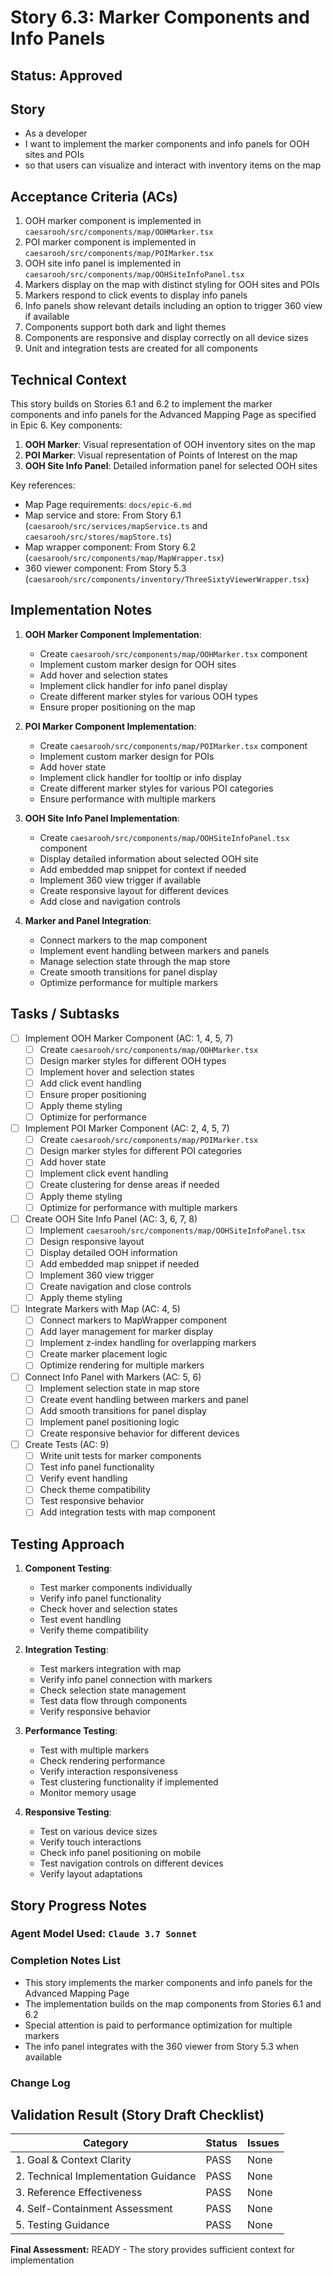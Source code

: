 # Story 6.3: Marker Components and Info Panels

## Status: Approved

## Story

- As a developer
- I want to implement the marker components and info panels for OOH sites and POIs
- so that users can visualize and interact with inventory items on the map

## Acceptance Criteria (ACs)

1. OOH marker component is implemented in `caesarooh/src/components/map/OOHMarker.tsx`
2. POI marker component is implemented in `caesarooh/src/components/map/POIMarker.tsx`
3. OOH site info panel is implemented in `caesarooh/src/components/map/OOHSiteInfoPanel.tsx`
4. Markers display on the map with distinct styling for OOH sites and POIs
5. Markers respond to click events to display info panels
6. Info panels show relevant details including an option to trigger 360 view if available
7. Components support both dark and light themes
8. Components are responsive and display correctly on all device sizes
9. Unit and integration tests are created for all components

## Technical Context

This story builds on Stories 6.1 and 6.2 to implement the marker components and info panels for the Advanced Mapping Page as specified in Epic 6. Key components:

1. **OOH Marker**: Visual representation of OOH inventory sites on the map
2. **POI Marker**: Visual representation of Points of Interest on the map
3. **OOH Site Info Panel**: Detailed information panel for selected OOH sites

Key references:
- Map Page requirements: `docs/epic-6.md`
- Map service and store: From Story 6.1 (`caesarooh/src/services/mapService.ts` and `caesarooh/src/stores/mapStore.ts`)
- Map wrapper component: From Story 6.2 (`caesarooh/src/components/map/MapWrapper.tsx`)
- 360 viewer component: From Story 5.3 (`caesarooh/src/components/inventory/ThreeSixtyViewerWrapper.tsx`)

## Implementation Notes

1. **OOH Marker Component Implementation**:
   - Create `caesarooh/src/components/map/OOHMarker.tsx` component
   - Implement custom marker design for OOH sites
   - Add hover and selection states
   - Implement click handler for info panel display
   - Create different marker styles for various OOH types
   - Ensure proper positioning on the map

2. **POI Marker Component Implementation**:
   - Create `caesarooh/src/components/map/POIMarker.tsx` component
   - Implement custom marker design for POIs
   - Add hover state
   - Implement click handler for tooltip or info display
   - Create different marker styles for various POI categories
   - Ensure performance with multiple markers

3. **OOH Site Info Panel Implementation**:
   - Create `caesarooh/src/components/map/OOHSiteInfoPanel.tsx` component
   - Display detailed information about selected OOH site
   - Add embedded map snippet for context if needed
   - Implement 360 view trigger if available
   - Create responsive layout for different devices
   - Add close and navigation controls

4. **Marker and Panel Integration**:
   - Connect markers to the map component
   - Implement event handling between markers and panels
   - Manage selection state through the map store
   - Create smooth transitions for panel display
   - Optimize performance for multiple markers

## Tasks / Subtasks

- [ ] Implement OOH Marker Component (AC: 1, 4, 5, 7)
  - [ ] Create `caesarooh/src/components/map/OOHMarker.tsx`
  - [ ] Design marker styles for different OOH types
  - [ ] Implement hover and selection states
  - [ ] Add click event handling
  - [ ] Ensure proper positioning
  - [ ] Apply theme styling
  - [ ] Optimize for performance

- [ ] Implement POI Marker Component (AC: 2, 4, 5, 7)
  - [ ] Create `caesarooh/src/components/map/POIMarker.tsx`
  - [ ] Design marker styles for different POI categories
  - [ ] Add hover state
  - [ ] Implement click event handling
  - [ ] Create clustering for dense areas if needed
  - [ ] Apply theme styling
  - [ ] Optimize for performance with multiple markers

- [ ] Create OOH Site Info Panel (AC: 3, 6, 7, 8)
  - [ ] Implement `caesarooh/src/components/map/OOHSiteInfoPanel.tsx`
  - [ ] Design responsive layout
  - [ ] Display detailed OOH information
  - [ ] Add embedded map snippet if needed
  - [ ] Implement 360 view trigger
  - [ ] Create navigation and close controls
  - [ ] Apply theme styling

- [ ] Integrate Markers with Map (AC: 4, 5)
  - [ ] Connect markers to MapWrapper component
  - [ ] Add layer management for marker display
  - [ ] Implement z-index handling for overlapping markers
  - [ ] Create marker placement logic
  - [ ] Optimize rendering for multiple markers

- [ ] Connect Info Panel with Markers (AC: 5, 6)
  - [ ] Implement selection state in map store
  - [ ] Create event handling between markers and panel
  - [ ] Add smooth transitions for panel display
  - [ ] Implement panel positioning logic
  - [ ] Create responsive behavior for different devices

- [ ] Create Tests (AC: 9)
  - [ ] Write unit tests for marker components
  - [ ] Test info panel functionality
  - [ ] Verify event handling
  - [ ] Check theme compatibility
  - [ ] Test responsive behavior
  - [ ] Add integration tests with map component

## Testing Approach

1. **Component Testing**:
   - Test marker components individually
   - Verify info panel functionality
   - Check hover and selection states
   - Test event handling
   - Verify theme compatibility

2. **Integration Testing**:
   - Test markers integration with map
   - Verify info panel connection with markers
   - Check selection state management
   - Test data flow through components
   - Verify responsive behavior

3. **Performance Testing**:
   - Test with multiple markers
   - Check rendering performance
   - Verify interaction responsiveness
   - Test clustering functionality if implemented
   - Monitor memory usage

4. **Responsive Testing**:
   - Test on various device sizes
   - Verify touch interactions
   - Check info panel positioning on mobile
   - Test navigation controls on different devices
   - Verify layout adaptations

## Story Progress Notes

### Agent Model Used: `Claude 3.7 Sonnet`

### Completion Notes List

- This story implements the marker components and info panels for the Advanced Mapping Page
- The implementation builds on the map components from Stories 6.1 and 6.2
- Special attention is paid to performance optimization for multiple markers
- The info panel integrates with the 360 viewer from Story 5.3 when available

### Change Log

## Validation Result (Story Draft Checklist)

| Category                             | Status | Issues |
| ------------------------------------ | ------ | ------ |
| 1. Goal & Context Clarity            | PASS   | None   |
| 2. Technical Implementation Guidance | PASS   | None   |
| 3. Reference Effectiveness           | PASS   | None   |
| 4. Self-Containment Assessment       | PASS   | None   |
| 5. Testing Guidance                  | PASS   | None   |

**Final Assessment:** READY - The story provides sufficient context for implementation 